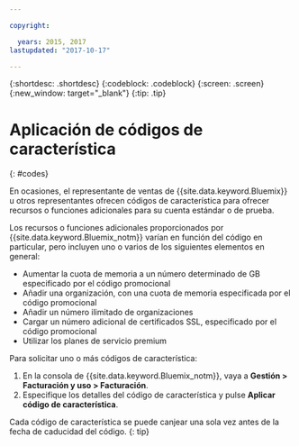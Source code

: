 ```yaml
---

copyright:

  years: 2015, 2017
lastupdated: "2017-10-17"

---
```


{:shortdesc: .shortdesc}
{:codeblock: .codeblock}
{:screen: .screen}
{:new_window: target="_blank"}
{:tip: .tip}

# Aplicación de códigos de característica
{: #codes}

En ocasiones, el representante de ventas de {{site.data.keyword.Bluemix}} u otros representantes ofrecen códigos de característica para ofrecer recursos o funciones adicionales para su cuenta estándar o de prueba.

Los recursos o funciones adicionales proporcionados por {{site.data.keyword.Bluemix_notm}} varían en función del código en particular, pero incluyen uno o varios de los siguientes elementos en general:

  * Aumentar la cuota de memoria a un número determinado de GB especificado por el código promocional
  * Añadir una organización, con una cuota de memoria especificada por el código promocional
  * Añadir un número ilimitado de organizaciones
  * Cargar un número adicional de certificados SSL, especificado por el código promocional
  * Utilizar los planes de servicio premium

Para solicitar uno o más códigos de característica:
1. En la consola de {{site.data.keyword.Bluemix_notm}}, vaya a **Gestión > Facturación y uso > Facturación**.
2. Especifique los detalles del código de característica y pulse **Aplicar código de característica**.

Cada código de característica se puede canjear una sola vez antes de la fecha de caducidad del código.
{: tip}
